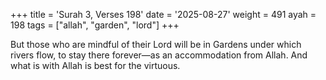 +++
title = 'Surah 3, Verses 198'
date = '2025-08-27'
weight = 491
ayah = 198
tags = ["allah", "garden", "lord"]
+++

But those who are mindful of their Lord will be in Gardens under which rivers flow, to stay there forever—as an accommodation from Allah. And what is with Allah is best for the virtuous.